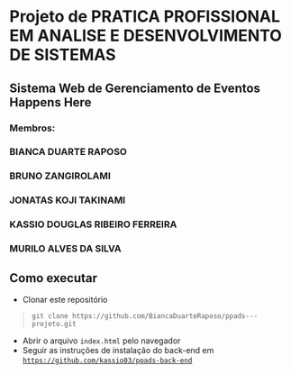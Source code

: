 # Projeto de PRATICA PROFISSIONAL EM ANALISE E DESENVOLVIMENTO DE SISTEMAS
## Sistema Web de Gerenciamento de Eventos Happens Here
### Membros: 
### BIANCA DUARTE RAPOSO
### BRUNO ZANGIROLAMI
### JONATAS KOJI TAKINAMI
### KASSIO DOUGLAS RIBEIRO FERREIRA
### MURILO ALVES DA SILVA

## Como executar
- Clonar este repositório 
> `git clone https://github.com/BiancaDuarteRaposo/ppads---projeto.git`
- Abrir o arquivo ```index.html``` pelo navegador
- Seguir as instruções de instalação do back-end em [```https://github.com/kassio03/ppads-back-end```](https://github.com/kassio03/ppads-back-end)
